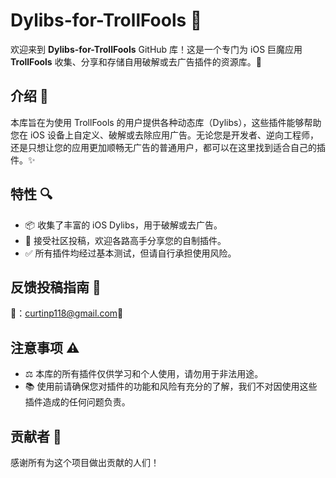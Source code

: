 
# Dylibs-for-TrollFools 🎉

欢迎来到 **Dylibs-for-TrollFools** GitHub 库！这是一个专门为 iOS 巨魔应用 **TrollFools** 收集、分享和存储自用破解或去广告插件的资源库。🚀

## 介绍 📜

本库旨在为使用 TrollFools 的用户提供各种动态库（Dylibs），这些插件能够帮助您在 iOS 设备上自定义、破解或去除应用广告。无论您是开发者、逆向工程师，还是只想让您的应用更加顺畅无广告的普通用户，都可以在这里找到适合自己的插件。✨

## 特性 🔍

- 📦 收集了丰富的 iOS Dylibs，用于破解或去广告。
- 🤝 接受社区投稿，欢迎各路高手分享您的自制插件。
- ✅ 所有插件均经过基本测试，但请自行承担使用风险。

## 反馈投稿指南 📝

📧：curtinp118@gmail.com🔄

## 注意事项 ⚠️

- ⚖️ 本库的所有插件仅供学习和个人使用，请勿用于非法用途。
- 📚 使用前请确保您对插件的功能和风险有充分的了解，我们不对因使用这些插件造成的任何问题负责。

## 贡献者 🙌

感谢所有为这个项目做出贡献的人们！


